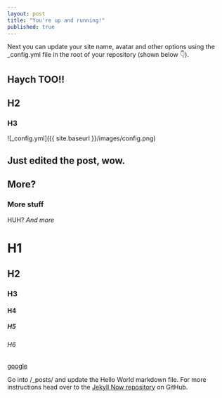 ```yaml
---
layout: post
title: "You're up and running!"
published: true
---
```


Next you can update your site name, avatar and other options using the _config.yml file in the root of your repository (shown below :point_down:).

## Haych TOO!!
## H2
### H3



![_config.yml]({{ site.baseurl }}/images/config.png)

## Just edited the post, wow.  
## More?
### More stuff

HUH?
 _And more_

# H1
## H2
### H3
#### H4
##### H5
###### H6




[google](http://www.google.com "theGoogle")


Go into /_posts/ and update the Hello World markdown file. For more instructions head over to the [Jekyll Now repository](https://github.com/barryclark/jekyll-now) on GitHub.